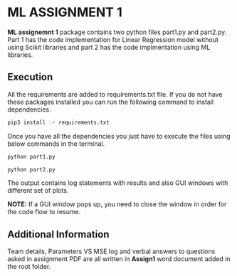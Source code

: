 # ML ASSIGNMENT 1

**ML assignemnt 1** package contains two python files part1.py and part2.py. 
Part 1 has the code implementation for Linear Regression model without using Scikit libraries 
and part 2 has the code implmentation using ML libraries.

## Execution

All the requirements are added to requirements.txt file. 
If you do not have these packages installed you can run the following command to install dependencies.


```bash
pip3 install -r requirements.txt
```
Once you have all the dependencies you just have to execute the files using below commands in the terminal.

```bash
python part1.py

python part2.py
```

The output contains log statements with results and also GUI windows with different set of plots.

**NOTE:** If a GUI window pops up, you need to close the window in order for the code flow to resume.


## Additional Information

Team details, Parameters VS MSE log and verbal answers to questions asked in assignment PDF
are all written in **Assign1** word document added in the root folder.
